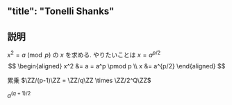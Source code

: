 $\newcommand{\ZZ}{\mathbb{Z}}$
---
"title": "Tonelli Shanks"
---


## 説明
$x^2 = a \pmod p$ の $x$ を求める.
やりたいことは $x = a^{p/2}$
$$
\begin{aligned}
x^2 &= a = a^p \pmod p \\
x &= a^{p/2}
\end{aligned}
$$

累乗 $\ZZ/(p-1)\ZZ = \ZZ/q\ZZ \times \ZZ/2^Q\ZZ$


$a^{(q+1)/2}$
